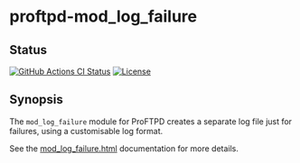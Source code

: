 proftpd-mod_log_failure
=======================

Status
------
[![GitHub Actions CI Status](https://github.com/Castaglia/proftpd-mod_log_failure/actions/workflows/ci.yml/badge.svg?branch=master)](https://github.com/Castaglia/proftpd-mod_log_failure/actions/workflows/ci.yml)
[![License](https://img.shields.io/badge/license-GPL-brightgreen.svg)](https://img.shields.io/badge/license-GPL-brightgreen.svg)

Synopsis
--------
The `mod_log_failure` module for ProFTPD creates a separate log file just for
failures, using a customisable log format.

See the [mod_log_failure.html](https://htmlpreview.github.io/?https://github.com/Castaglia/proftpd-mod_log_failure/blob/master/mod_log_failure.html) documentation for more details.
